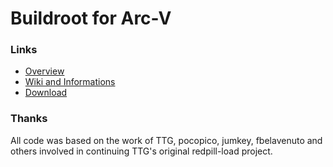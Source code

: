 # Buildroot for Arc-V

### Links

- <a href="https://github.com/AuxXxilium">Overview</a>
- <a href="https://github.com/AuxXxilium/AuxXxilium/wiki">Wiki and Informations</a>
- <a href="https://github.com/AuxXxilium/arc-v/releases/latest">Download</a>

### Thanks
All code was based on the work of TTG, pocopico, jumkey, fbelavenuto and others involved in continuing TTG's original redpill-load project.